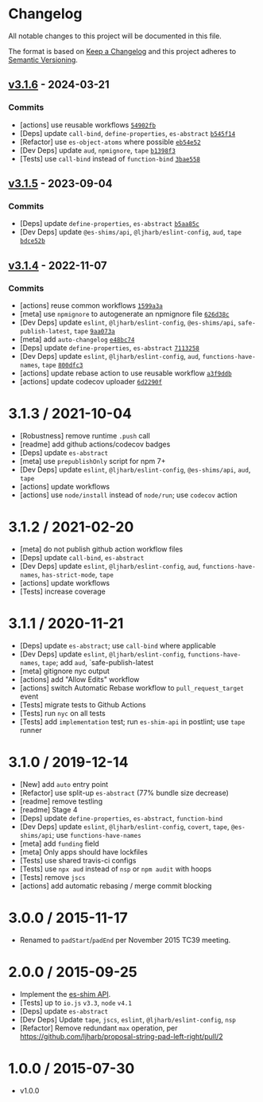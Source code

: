 # Changelog

All notable changes to this project will be documented in this file.

The format is based on [Keep a Changelog](https://keepachangelog.com/en/1.0.0/)
and this project adheres to [Semantic Versioning](https://semver.org/spec/v2.0.0.html).

## [v3.1.6](https://github.com/es-shims/String.prototype.padEnd/compare/v3.1.5...v3.1.6) - 2024-03-21

### Commits

- [actions] use reusable workflows [`54902fb`](https://github.com/es-shims/String.prototype.padEnd/commit/54902fba3db6885780d0467c50026c4fb3bb0294)
- [Deps] update `call-bind`, `define-properties`, `es-abstract` [`b545f14`](https://github.com/es-shims/String.prototype.padEnd/commit/b545f14b4d363302dfdc75f1c1886ac07f61855d)
- [Refactor] use `es-object-atoms` where possible [`eb54e52`](https://github.com/es-shims/String.prototype.padEnd/commit/eb54e523dfbbd34c89c35905563c49067353f6bd)
- [Dev Deps] update `aud`, `npmignore`, `tape` [`b1398f3`](https://github.com/es-shims/String.prototype.padEnd/commit/b1398f30cad11a230b58c6ac1a93b994fb96121b)
- [Tests] use `call-bind` instead of `function-bind` [`3bae558`](https://github.com/es-shims/String.prototype.padEnd/commit/3bae558871aa3b34a6dc7a40963b7d07a6976825)

## [v3.1.5](https://github.com/es-shims/String.prototype.padEnd/compare/v3.1.4...v3.1.5) - 2023-09-04

### Commits

- [Deps] update `define-properties`, `es-abstract` [`b5aa85c`](https://github.com/es-shims/String.prototype.padEnd/commit/b5aa85c9c212d293b6881d6d227af9f23a1ed6c1)
- [Dev Deps] update `@es-shims/api`, `@ljharb/eslint-config`, `aud`, `tape` [`bdce52b`](https://github.com/es-shims/String.prototype.padEnd/commit/bdce52b243fa2978cc01e61b9c93e85a4d659230)

## [v3.1.4](https://github.com/es-shims/String.prototype.padEnd/compare/v3.1.3...v3.1.4) - 2022-11-07

### Commits

- [actions] reuse common workflows [`1599a3a`](https://github.com/es-shims/String.prototype.padEnd/commit/1599a3af34b28f23014c96f4d30c2ce95931b151)
- [meta] use `npmignore` to autogenerate an npmignore file [`626d38c`](https://github.com/es-shims/String.prototype.padEnd/commit/626d38ce72992fe2d3f08f31fae71b6a2a1fb020)
- [Dev Deps] update `eslint`, `@ljharb/eslint-config`, `@es-shims/api`, `safe-publish-latest`, `tape` [`9aa073a`](https://github.com/es-shims/String.prototype.padEnd/commit/9aa073a07f12e026789146dac55be7efa1bba1c4)
- [meta] add `auto-changelog` [`e48bc74`](https://github.com/es-shims/String.prototype.padEnd/commit/e48bc7404f1db9c572b7a4bcf571ce2e923b01b8)
- [Deps] update `define-properties`, `es-abstract` [`7113258`](https://github.com/es-shims/String.prototype.padEnd/commit/7113258f12294af629dd3968a5ea509dd881ba2e)
- [Dev Deps] update `eslint`, `@ljharb/eslint-config`, `aud`, `functions-have-names`, `tape` [`800dfc3`](https://github.com/es-shims/String.prototype.padEnd/commit/800dfc3bb40b4be12e0c221b9e606bad8f1d4006)
- [actions] update rebase action to use reusable workflow [`a3f9ddb`](https://github.com/es-shims/String.prototype.padEnd/commit/a3f9ddb4b25b55a7950ba3bc6a718bfab6eb7160)
- [actions] update codecov uploader [`6d2290f`](https://github.com/es-shims/String.prototype.padEnd/commit/6d2290fd32c506d6b49c37d7f110600ee4b8ef1b)

<!-- auto-changelog-above -->

3.1.3 / 2021-10-04
=================
  * [Robustness] remove runtime `.push` call
  * [readme] add github actions/codecov badges
  * [Deps] update `es-abstract`
  * [meta] use `prepublishOnly` script for npm 7+
  * [Dev Deps] update `eslint`, `@ljharb/eslint-config`, `@es-shims/api`, `aud`, `tape`
  * [actions] update workflows
  * [actions] use `node/install` instead of `node/run`; use `codecov` action

3.1.2 / 2021-02-20
=================
  * [meta] do not publish github action workflow files
  * [Deps] update `call-bind`, `es-abstract`
  * [Dev Deps] update `eslint`, `@ljharb/eslint-config`, `aud`, `functions-have-names`, `has-strict-mode`, `tape`
  * [actions] update workflows
  * [Tests] increase coverage

3.1.1 / 2020-11-21
=================
  * [Deps] update `es-abstract`; use `call-bind` where applicable
  * [Dev Deps] update `eslint`, `@ljharb/eslint-config`, `functions-have-names`, `tape`; add `aud`, `safe-publish-latest
  * [meta] gitignore nyc output
  * [actions] add "Allow Edits" workflow
  * [actions] switch Automatic Rebase workflow to `pull_request_target` event
  * [Tests] migrate tests to Github Actions
  * [Tests] run `nyc` on all tests
  * [Tests] add `implementation` test; run `es-shim-api` in postlint; use `tape` runner

3.1.0 / 2019-12-14
=================
  * [New] add `auto` entry point
  * [Refactor] use split-up `es-abstract` (77% bundle size decrease)
  * [readme] remove testling
  * [readme] Stage 4
  * [Deps] update `define-properties`, `es-abstract`, `function-bind`
  * [Dev Deps] update `eslint`, `@ljharb/eslint-config`, `covert`, `tape`, `@es-shims/api`; use `functions-have-names`
  * [meta] add `funding` field
  * [meta] Only apps should have lockfiles
  * [Tests] use shared travis-ci configs
  * [Tests] use `npx aud` instead of `nsp` or `npm audit` with hoops
  * [Tests] remove `jscs`
  * [actions] add automatic rebasing / merge commit blocking

3.0.0 / 2015-11-17
=================
  * Renamed to `padStart`/`padEnd` per November 2015 TC39 meeting.

2.0.0 / 2015-09-25
=================
  * Implement the [es-shim API](es-shims/api).
  * [Tests] up to `io.js` `v3.3`, `node` `v4.1`
  * [Deps] update `es-abstract`
  * [Dev Deps] Update `tape`, `jscs`, `eslint`, `@ljharb/eslint-config`, `nsp`
  * [Refactor] Remove redundant `max` operation, per https://github.com/ljharb/proposal-string-pad-left-right/pull/2

1.0.0 / 2015-07-30
=================
  * v1.0.0
